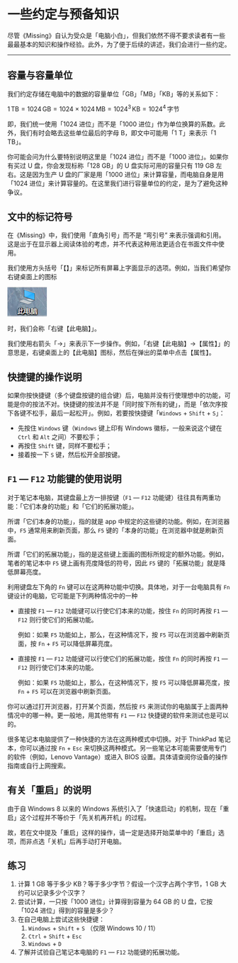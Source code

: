 # 一些约定与预备知识

尽管《Missing》自认为受众是「电脑小白」，但我们依然不得不要求读者有一些最最基本的知识和操作经验。此外，为了便于后续的讲述，我们会进行一些约定。

---

## 容量与容量单位

我们约定存储在电脑中的数据的容量单位「GB」「MB」「KB」等的关系如下：

$1\,\mathrm{TB}=1024\,\mathrm{GB}=1024\times1024\,\mathrm{MB}=1024^3\,\mathrm{KB}=1024^4\,\text{字节}$

即，我们统一使用「1024 进位」而不是「1000 进位」作为单位换算的系数。此外，我们有时会略去这些单位最后的字母 B，即文中可能用「1 T」来表示「1 TB」。

你可能会问为什么要特别说明这里是「1024 进位」而不是「1000 进位」。如果你有买过 U 盘，你会发现标称「128 GB」的 U 盘实际可用的容量只有 119 GB 左右。这是因为生产 U 盘的厂家是用「1000 进位」来计算容量，而电脑自身是用「1024 进位」来计算容量的。在这里我们进行容量单位的约定，是为了避免这种争议。

## 文中的标记符号

在《Missing》中，我们使用「直角引号」而不是 “弯引号” 来表示强调和引用。这是出于在显示器上阅读体验的考虑，并不代表这种用法更适合在书面文件中使用。

我们使用方头括号「【】」来标记所有屏幕上字面显示的选项。例如，当我们希望你右键桌面上的图标

![Untitled](first-things-first/Untitled.png)

时，我们会称「右键【此电脑】」。

我们使用右箭头「→」来表示下一步操作。例如，「右键【此电脑】→【属性】」的意思是，右键桌面上的【此电脑】图标，然后在弹出的菜单中点击【属性】。

## 快捷键的操作说明

如果你按快捷键（多个键盘按键的组合键）后，电脑并没有行使理想中的功能，可能是你的按法不对。快捷键的按法并不是「同时按下所有的键」，而是「依次序按下各键不松手，最后一起松开」。例如，若要按快捷键「`Windows` + `Shift` + `S`」：

- 先按住 `Windows` 键（`Windows` 键上印有 Windows 徽标，一般来说这个键在 `Ctrl` 和 `Alt` 之间）不要松手；
- 再按住 `Shift` 键，同样不要松手；
- 接着按一下 `S` 键，然后松开全部按键。

## `F1` — `F12` 功能键的使用说明

对于笔记本电脑，其键盘最上方一排按键（`F1` — `F12` 功能键）往往具有两重功能：「它们本身的功能」和「它们的拓展功能」。

所谓「它们本身的功能」，指的就是 app 中规定的这些键的功能。例如，在浏览器中，`F5` 通常用来刷新页面，那么 `F5` 键的「本身的功能」在浏览器中就是刷新页面。

所谓「它们的拓展功能」，指的是这些键上面画的图标所规定的额外功能。例如，笔者的笔记本中 `F5` 键上画有亮度降低的符号，因此 `F5` 键的「拓展功能」就是降低屏幕亮度。

利用键盘左下角的 `Fn` 键可以在这两种功能中切换。具体地，对于一台电脑具有 `Fn` 键设计的电脑，它可能是下列两种情况中的一种

- 直接按 `F1` — `F12` 功能键可以行使它们本来的功能，按住 `Fn` 的同时再按 `F1` — `F12` 则行使它们的拓展功能。
    
    例如：如果 `F5` 功能如上，那么，在这种情况下，按 `F5` 可以在浏览器中刷新页面，按 `Fn` + `F5` 可以降低屏幕亮度。
    
- 直接按 `F1` — `F12` 功能键可以行使它们的拓展功能，按住 `Fn` 的同时再按 `F1` — `F12` 则行使它们本来的功能。
    
    例如：如果 `F5` 功能如上，那么，在这种情况下，按 `F5` 可以降低屏幕亮度，按 `Fn` + `F5` 可以在浏览器中刷新页面。
    

你可以通过打开浏览器，打开某个页面，然后按 `F5` 来测试你的电脑属于上面两种情况中的哪一种。更一般地，用其他带有 `F1` — `F12` 快捷键的软件来测试也是可以的。

很多笔记本电脑提供了一种快捷的方法在这两种模式中切换。对于 ThinkPad 笔记本，你可以通过按 `Fn` + `Esc` 来切换这两种模式。另一些笔记本可能需要使用专门的软件（例如，Lenovo Vantage）或进入 BIOS 设置。具体请查阅你设备的操作指南或自行上网搜索。

## 有关「重启」的说明

由于自 Windows 8 以来的 Windows 系统引入了「快速启动」的机制，现在「重启」这个过程并不等价于「先关机再开机」的过程。

故，若在文中提及「重启」这样的操作，请一定是选择开始菜单中的「重启」选项，而非点选「关机」后再手动打开电脑。

## 练习

1. 计算 1 GB 等于多少 KB？等于多少字节？假设一个汉字占两个字节，1 GB 大约可以记录多少个汉字？  
2. 尝试计算，一只按「1000 进位」计算得到容量为 64 GB 的 U 盘，它按「1024 进位」得到的容量是多少？  
3. 在自己电脑上尝试这些快捷键：  
    1. `Windows` + `Shift` + `S` （仅限 Windows 10 / 11）    
    2. `Ctrl` + `Shift` + `Esc`     
    3. `Windows` + `D`     
4. 了解并试验自己笔记本电脑的 `F1` — `F12` 功能键的拓展功能。  